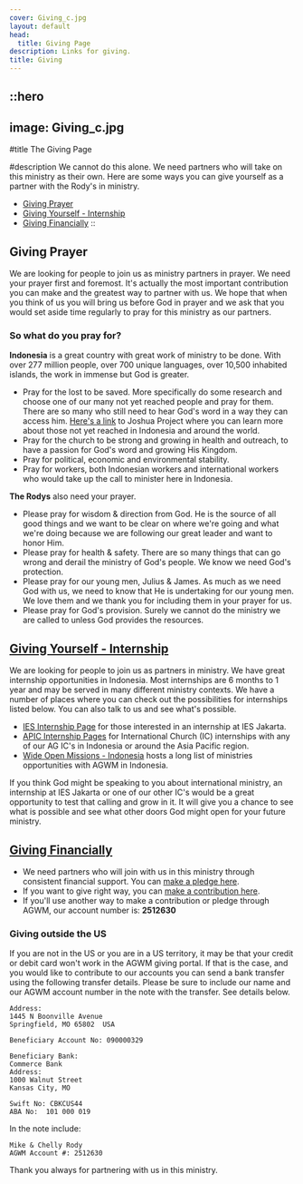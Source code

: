 ```yaml
---
cover: Giving_c.jpg
layout: default
head:
  title: Giving Page
description: Links for giving.
title: Giving
---
```


::hero
---
image: Giving_c.jpg
---
#title
The Giving Page

#description
We cannot do this alone.  We need partners who will take on this ministry as their own. Here are some ways  you can give yourself as a partner with the Rody's in ministry.

- [Giving Prayer](#giving-prayer)
- [Giving Yourself - Internship](#giving-yourself-internship)
- [Giving Financially](#giving-financially)
::

## Giving Prayer

We are looking for people to join us as ministry partners in prayer. We need your prayer first and foremost. It's actually the most important contribution you can make and the greatest way to partner with us. We hope that when you think of us you will bring us before God in prayer and we ask that you would set aside time regularly to pray for this ministry as our partners.

### So what do you pray for?

**Indonesia** is a great country with great work of ministry to be done. With over 277 million people, over 700 unique languages, over 10,500 inhabited islands, the work in immense but God is greater.

- Pray for the lost to be saved. More specifically do some research and choose one of our many not yet reached people and pray for them. There are so many who still need to hear God's word in a way they can access him. [Here's a link](https://joshuaproject.net/countries/ID) to Joshua Project where you can learn more about those not yet reached in Indonesia and around the world.
- Pray for the church to be strong and growing in health and outreach, to have a passion for God's word and growing His Kingdom.
- Pray for political, economic and environmental stability.
- Pray for workers, both Indonesian workers and international workers who would take up the call to minister here in Indonesia.

**The Rodys** also need your prayer.

- Please pray for wisdom & direction from God. He is the source of all good things and we want to be clear on where we're going and what we're doing because we are following our great leader and want to honor Him.
- Please pray for health & safety. There are so many things that can go wrong and derail the ministry of God's people. We know we need God's protection.
- Please pray for our young men, Julius & James. As much as we need God with us, we need to know that He is undertaking for our young men. We love them and we thank you for including them in your prayer for us.
- Please pray for God's provision. Surely we cannot do the ministry we are called to unless God provides the resources.

## [Giving Yourself - Internship](https://agwm.org/en/go/)

We are looking for people to join us as partners in ministry. We have great internship opportunities in Indonesia. Most internships are 6 months to 1 year and may be served in many different ministry contexts. We have a number of places where you can check out the possibilities for internships listed below. You can also talk to us and see what's possible.

- [IES Internship Page](https://iesjakarta.org/internships) for those interested in an internship at IES Jakarta.
- [APIC Internship Pages](https://apicinternships.org/) for International Church (IC) internships with any of our AG IC's in Indonesia or around the Asia Pacific region.
- [Wide Open Missions - Indonesia](https://wideopenmissions.org/opportunities?r=asia-pacific\&f=indonesia) hosts a long list of ministries opportunities with AGWM in Indonesia.

If you think God might be speaking to you about international ministry, an internship at IES Jakarta or one of our other IC's would be a great opportunity to test that calling and grow in it. It will give you a chance to see what is possible and see what other doors God might open for your future ministry.

## [Giving Financially](https://giving.ag.org/donate/aed0d660-415b-4d42-b8b1-c62023daa83b)

- We need partners who will join with us in this ministry through consistent financial support. You can [make a pledge here](https://commitment.agwm.org/?AcctNo=2512630).
- If you want to give right way, you can [make a contribution here](https://giving.ag.org/donate/aed0d660-415b-4d42-b8b1-c62023daa83b).
- If you'll use another way to make a contribution or pledge through AGWM, our account number is: **2512630**

### Giving outside the US

If you are not in the US or you are in a US territory, it may be that your credit or debit card won't work in the AGWM giving portal. If that is the case, and you would like to contribute to our accounts you can send a bank transfer using the following transfer details. Please be sure to include our name and our AGWM account number in the note with the transfer. See details below.

```text
Address: 
1445 N Boonville Avenue
Springfield, MO 65802  USA

Beneficiary Account No: 090000329

Beneficiary Bank:
Commerce Bank
Address: 
1000 Walnut Street
Kansas City, MO

Swift No: CBKCUS44
ABA No:  101 000 019
```

In the note include:

```text
Mike & Chelly Rody
AGWM Account #: 2512630
```

Thank you always for partnering with us in this ministry.
